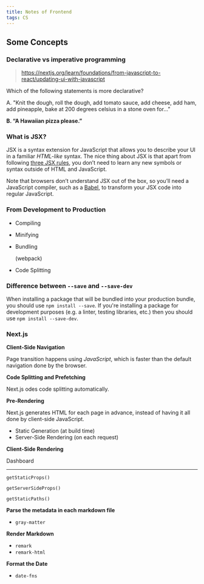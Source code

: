 ```yaml
---
title: Notes of Frontend
tags: CS
---
```


## Some Concepts

### Declarative vs imperative programming

> https://nextjs.org/learn/foundations/from-javascript-to-react/updating-ui-with-javascript

Which of the following statements is more declarative?

A. "Knit the dough, roll the dough, add tomato sauce, add cheese, add ham, add pineapple, bake at 200 degrees celsius in a stone oven for...”

**B. “A Hawaiian pizza please.”** 

### What is JSX?

JSX is a syntax extension for JavaScript that allows you to describe your UI in a familiar *HTML-like* syntax. The nice thing about JSX is that apart from following [three JSX rules](https://beta.reactjs.org/learn/writing-markup-with-jsx#the-rules-of-jsx), you don’t need to learn any new symbols or syntax outside of HTML and JavaScript.

Note that browsers don’t understand JSX out of the box, so you’ll need a JavaScript compiler, such as a [Babel](https://babeljs.io/), to transform your JSX code into regular JavaScript.

### From Development to Production

- Compiling

- Minifying

- Bundling 

  (webpack)

- Code Splitting

### Difference between `--save` and `--save-dev`

When installing a package that will be bundled into your production bundle, you should use `npm install --save`. If you're installing a package for development purposes (e.g. a linter, testing libraries, etc.) then you should use `npm install --save-dev`.

### Next.js

**Client-Side Navigation**

Page transition happens using *JavaScript*, which is faster than the default navigation done by the browser. 

**Code Splitting and Prefetching**

Next.js odes code splitting automatically. 

**Pre-Rendering**

Next.js generates HTML for each page in advance, instead of having it all done by client-side JavaScript.

- Static Generation (at build time)
- Server-Side Rendering (on each request)

**Client-Side Rendering**

Dashboard

---

`getStaticProps()`

`getServerSideProps()`

`getStaticPaths()`

**Parse the metadata in each markdown file**

- `gray-matter`

**Render Markdown**

- `remark`
- `remark-html`

**Format the Date**

- `date-fns`

